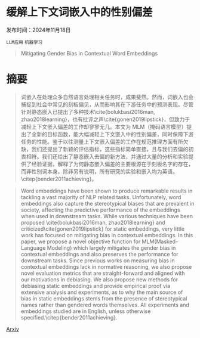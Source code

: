 # 缓解上下文词嵌入中的性别偏差

发布时间：2024年11月18日

`LLM应用` `机器学习`

> Mitigating Gender Bias in Contextual Word Embeddings

# 摘要

> 词嵌入在处理众多自然语言处理相关任务时，成果斐然。然而，词嵌入也会捕捉到社会中常见的刻板偏见，从而影响其在下游任务中的预测表现。尽管针对静态嵌入已提出了多种技术\cite{bolukbasi2016man, zhao2018learning}，也有批评之声\cite{gonen2019lipstick}，但致力于减轻上下文嵌入偏差的工作却寥寥无几。本文为 MLM（掩码语言模型）提出了全新的目标函数，能大幅减轻上下文嵌入中的性别偏差，同时保障下游任务的性能。鉴于以往测量上下文嵌入偏差的工作在规范推理方面有所欠缺，我们还提出了新颖的评估指标，这些指标简单直接，且与我们去偏的初衷相符。我们还给出了静态嵌入去偏的新方法，并通过大量的分析和实验提供了经验证据，解释了为何静态嵌入偏差的主要根源在于刻板名字的存在，而非性别词本身。除非另有说明，所有研究的实验和嵌入均为英语。\citep{bender2011achieving}。

> Word embeddings have been shown to produce remarkable results in tackling a vast majority of NLP related tasks. Unfortunately, word embeddings also capture the stereotypical biases that are prevalent in society, affecting the predictive performance of the embeddings when used in downstream tasks. While various techniques have been proposed \cite{bolukbasi2016man, zhao2018learning} and criticized\cite{gonen2019lipstick} for static embeddings, very little work has focused on mitigating bias in contextual embeddings. In this paper, we propose a novel objective function for MLM(Masked-Language Modeling) which largely mitigates the gender bias in contextual embeddings and also preserves the performance for downstream tasks. Since previous works on measuring bias in contextual embeddings lack in normative reasoning, we also propose novel evaluation metrics that are straight-forward and aligned with our motivations in debiasing. We also propose new methods for debiasing static embeddings and provide empirical proof via extensive analysis and experiments, as to why the main source of bias in static embeddings stems from the presence of stereotypical names rather than gendered words themselves. All experiments and embeddings studied are in English, unless otherwise specified.\citep{bender2011achieving}.

[Arxiv](https://arxiv.org/abs/2411.12074)